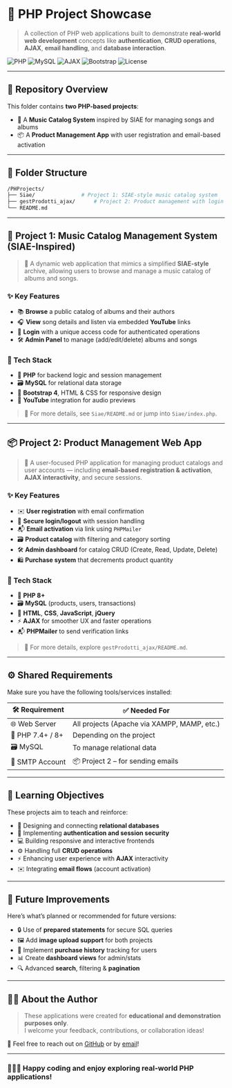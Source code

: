 # 🎯 PHP Project Showcase

> A collection of PHP web applications built to demonstrate **real-world web development** concepts like **authentication**, **CRUD operations**, **AJAX**, **email handling**, and **database interaction**.

![PHP](https://img.shields.io/badge/PHP-7.4%2B-blue?logo=php)  ![MySQL](https://img.shields.io/badge/MySQL-Relational%20DB-blue?logo=mysql)  ![AJAX](https://img.shields.io/badge/AJAX-Enabled-ff69b4?logo=ajax)  ![Bootstrap](https://img.shields.io/badge/Bootstrap-4-purple?logo=bootstrap)  ![License](https://img.shields.io/badge/License-MIT-lightgrey)

---

## 📁 Repository Overview

This folder contains **two PHP-based projects**:

- 🎵 A **Music Catalog System** inspired by SIAE for managing songs and albums
- 📦 A **Product Management App** with user registration and email-based activation

---

## 📂 Folder Structure
```bash
/PHProjects/
├── Siae/               # Project 1: SIAE-style music catalog system
├── gestProdotti_ajax/      # Project 2: Product management with login & email
└── README.md   
```
---

## 🎵 Project 1: Music Catalog Management System (SIAE-Inspired)

> 🎼 A dynamic web application that mimics a simplified **SIAE-style** archive, allowing users to browse and manage a music catalog of albums and songs.

### ✨ Key Features
- 📚 **Browse** a public catalog of albums and their authors
- 🎧 **View** song details and listen via embedded **YouTube** links
- 🔐 **Login** with a unique access code for authenticated operations
- 🛠️ **Admin Panel** to manage (add/edit/delete) albums and songs

### 🧰 Tech Stack
- 🐘 **PHP** for backend logic and session management
- 🗃️ **MySQL** for relational data storage
- 🎨 **Bootstrap 4**, HTML & CSS for responsive design
- 🔗 **YouTube** integration for audio previews

> 📖 For more details, see `Siae/README.md` or jump into `Siae/index.php`.

---

## 📦 Project 2: Product Management Web App

> 🛒 A user-focused PHP application for managing product catalogs and user accounts — including **email-based registration & activation**, **AJAX interactivity**, and secure sessions.

### ✨ Key Features
- ✉️ **User registration** with email confirmation
- 🔑 **Secure login/logout** with session handling
- 📬 **Email activation** via link using `PHPMailer`
- 🗃️ **Product catalog** with filtering and category sorting
- 🛠️ **Admin dashboard** for catalog CRUD (Create, Read, Update, Delete)
- 🛍️ **Purchase system** that decrements product quantity

### 🧰 Tech Stack
- 🐘 **PHP 8+**
- 🗃️ **MySQL** (products, users, transactions)
- 🎨 **HTML**, **CSS**, **JavaScript**, **jQuery**
- ⚡ **AJAX** for smoother UX and faster operations
- 📬 **PHPMailer** to send verification links

> 📖 For more details, explore `gestProdotti_ajax/README.md`.

---

## ⚙️ Shared Requirements

Make sure you have the following tools/services installed:

| 🛠️ Requirement       | ✅ Needed For                             |
|----------------------|-------------------------------------------|
| 🌐 Web Server         | All projects (Apache via XAMPP, MAMP, etc.) |
| 🐘 PHP 7.4+ / 8+      | Depending on the project                   |
| 🗃️ MySQL              | To manage relational data                 |
| 📧 SMTP Account       | 📦 Project 2 – for sending emails         |

---

## 🎯 Learning Objectives

These projects aim to teach and reinforce:

- 🧱 Designing and connecting **relational databases**
- 🔐 Implementing **authentication and session security**
- 💻 Building responsive and interactive frontends
- ⚙️ Handling full **CRUD operations**
- ⚡ Enhancing user experience with **AJAX** interactivity
- ✉️ Integrating **email flows** (account activation)

---

## 🚀 Future Improvements

Here’s what’s planned or recommended for future versions:

- 🔒 Use of **prepared statements** for secure SQL queries
- 🖼️ Add **image upload support** for both projects
- 🧾 Implement **purchase history** tracking for users
- 📊 Create **dashboard views** for admin/stats
- 🔍 Advanced **search**, filtering & **pagination**

---

## 👨‍💻 About the Author

> These applications were created for **educational and demonstration purposes only**.  
I welcome your feedback, contributions, or collaboration ideas!

💬 Feel free to reach out on [GitHub](https://github.com/andredisa) or by [email](mailto:andreadisanti22@gmail.com)!

---

### 🧑‍💻✨ Happy coding and enjoy exploring real-world PHP applications!

